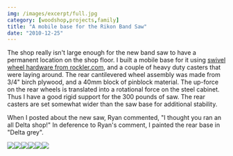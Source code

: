 ```yaml
---
img: /images/excerpt/full.jpg
category: [woodshop,projects,family]
title: "A mobile base for the Rikon Band Saw"
date: "2010-12-25"
---
```


The shop really isn't large enough for the new band saw to have a permanent location on the shop floor. I built a mobile base for it using [swivel wheel hardware from rockler.com](http://www.rockler.com/product.cfm?page=2383&sid=AF660), and a couple of heavy duty casters that were laying around. The rear cantilevered wheel assembly was made from 3/4" birch plywood, and a 40mm block of pinblock material. The up-force on the rear wheels is translated into a rotational force on the steel cabinet. Thus I have a good rigid support for the 300 pounds of saw. The rear casters are set somewhat wider than the saw base for additional stability.

When I posted about the new saw, Ryan commented, "I thought you ran an all Delta shop!" In deference to Ryan's comment, I painted the rear base in "Delta grey".

![](/images/full.jpg)![](/images/base.jpg)![](/images/baseUnderSide.jpg)![](/images/downWheel.jpg)![](/images/upWheel.jpg)[![](/images/videoIcon.jpg)](/images/rikonBandSaw/video-2010-12-24-21-13-01.avi)
